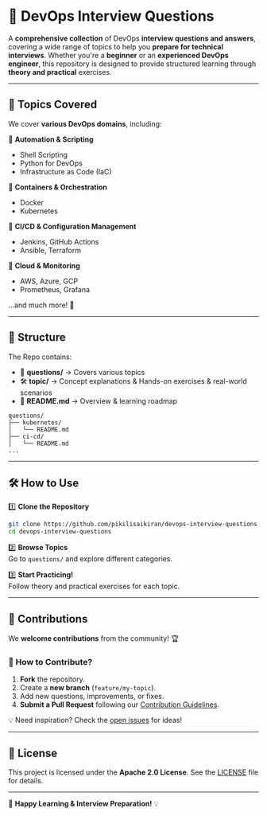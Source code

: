 # 🚀 DevOps Interview Questions  

A **comprehensive collection** of DevOps **interview questions and answers**, covering a wide range of topics to help you **prepare for technical interviews**. Whether you're a **beginner** or an **experienced DevOps engineer**, this repository is designed to provide structured learning through **theory and practical** exercises.

---

## 📌 Topics Covered  
We cover **various DevOps domains**, including:  

📂 **Automation & Scripting**  
- Shell Scripting  
- Python for DevOps  
- Infrastructure as Code (IaC)  

📂 **Containers & Orchestration**  
- Docker  
- Kubernetes  

📂 **CI/CD & Configuration Management**  
- Jenkins, GitHub Actions  
- Ansible, Terraform  

📂 **Cloud & Monitoring**  
- AWS, Azure, GCP  
- Prometheus, Grafana  

...and much more! 🎯  

---

## 📖 Structure  
The Repo contains:  
- 📜 **questions/** → Covers various topics
- 🛠️ **topic/** → Concept explanations & Hands-on exercises & real-world scenarios  
- 📄 **README.md** → Overview & learning roadmap  

```
questions/
├── kubernetes/
│   └── README.md
├── ci-cd/
│   └── README.md
...
```

---

## 🛠 How to Use  
1️⃣ **Clone the Repository**  
```sh
git clone https://github.com/pikilisaikiran/devops-interview-questions.git
cd devops-interview-questions
```
2️⃣ **Browse Topics**  
Go to `questions/` and explore different categories.  

3️⃣ **Start Practicing!**  
Follow theory and practical exercises for each topic.

---

## 🤝 Contributions  
We **welcome contributions** from the community! 🏆  

### 🚀 How to Contribute?  
1. **Fork** the repository.  
2. Create a **new branch** (`feature/my-topic`).  
3. Add new questions, improvements, or fixes.  
4. **Submit a Pull Request** following our [Contribution Guidelines](CONTRIBUTING.md).  

💡 Need inspiration? Check the [open issues](https://github.com/pikilisaikiran/devops-interview-questions/issues) for ideas!

---

## 📜 License  
This project is licensed under the **Apache 2.0 License**. See the [LICENSE](LICENSE) file for details.  

---

🚀 **Happy Learning & Interview Preparation!** 💡  
